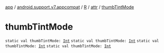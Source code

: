 [app](../../../index.md) / [android.support.v7.appcompat](../../index.md) / [R](../index.md) / [attr](index.md) / [thumbTintMode](.)

# thumbTintMode

`static val thumbTintMode: `[`Int`](https://kotlinlang.org/api/latest/jvm/stdlib/kotlin/-int/index.html)
`static val thumbTintMode: `[`Int`](https://kotlinlang.org/api/latest/jvm/stdlib/kotlin/-int/index.html)
`static val thumbTintMode: `[`Int`](https://kotlinlang.org/api/latest/jvm/stdlib/kotlin/-int/index.html)
`static val thumbTintMode: `[`Int`](https://kotlinlang.org/api/latest/jvm/stdlib/kotlin/-int/index.html)